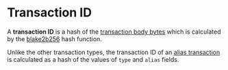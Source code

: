 # Transaction ID

A **transaction ID** is a hash of the [transaction body bytes](/blockchain/transaction/transaction-body-bytes.md) which is calculated by the [blake2b256](https://en.wikipedia.org/wiki/BLAKE_&#40;hash_function&#41;) hash function.

Unlike the other transaction types, the transaction ID of an [alias transaction](/blockchain/transaction-type/alias-transaction.md) is calculated as a hash of the values of `type` and `alias` fields.
